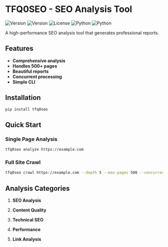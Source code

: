 # TFQ0SEO - SEO Analysis Tool

![Version](https://img.shields.io/badge/version-2.1.0-blue.svg)
![Version](https://img.shields.io/badge/version-2.1.0-blue.svg)
![License](https://img.shields.io/badge/license-MIT-green.svg)
![Python](https://img.shields.io/badge/python-3.8+-blue.svg)
![Python](https://img.shields.io/badge/python-3.8+-blue.svg)

A high-performance SEO analysis tool that generates professional reports.

## Features

- **Comprehensive analysis** 
- **Handles 500+ pages** 
- **Beautiful reports** 
- **Concurrent processing** 
- **Simple CLI** 

## Installation

```bash
pip install tfq0seo
```

## Quick Start

### Single Page Analysis
```bash
tfq0seo analyze https://example.com
```

### Full Site Crawl
```bash
tfq0seo crawl https://example.com --depth 5 --max-pages 500 --concurrent 20 --format html --output full-report.html
```

## Analysis Categories

1. **SEO Analysis**

2. **Content Quality**

3. **Technical SEO**

4. **Performance**

5. **Link Analysis**

